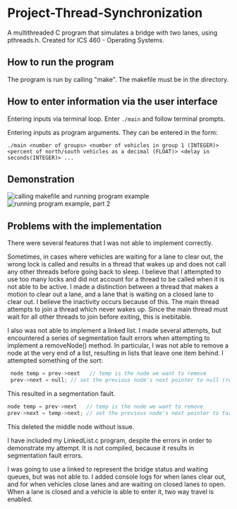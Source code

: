 # Project-Thread-Synchronization
A multithreaded C program that simulates a bridge with two lanes, using pthreads.h. Created for ICS 460 - Operating Systems.

## How to run the program
The program is run by calling "make". The makefile must be in the directory.

## How to enter information via the user interface
Entering inputs via terminal loop. Enter ```./main``` and follow terminal prompts.

Entering inputs as program arguments. They can be entered in the form:

```./main <number of groups> <number of vehicles in group 1 (INTEGER)> <percent of north/south vehicles as a decimal (FLOAT)> <delay in seconds(INTEGER)> ... ```

## Demonstration
![calling makefile and running program example](./images/demo1.png)
![running program example, part 2](./images/demo2.png)

## Problems with the implementation
There were several features that I was not able to implement correctly.

Sometimes, in cases where vehicles are waiting for a lane to clear out, the wrong lock is called and results in a thread that wakes up and does not call any other threads before going back to sleep. I believe that I attempted to use too many locks and did not account for a thread to be called when it is not able to be active. I made a distinction between a thread that makes a motion to clear out a lane, and a lane that is waiting on a closed lane to clear out. I believe the inactivity occurs because of this. The main thread attempts to join a thread which never wakes up. Since the main thread must wait for all other threads to join before exiting, this is inebitable.

 I also was not able to implement a linked list. I made several attempts, but encountered a series of segmentation fault errors when attempting to implement a removeNode() method. In particular, I was not able to remove a node at the very end of a list, resulting in lists that leave one item behind. I attempted something of the sort:

```c
 node temp = prev->next   // temp is the node we want to remove
 prev->next = null; // set the previous node's next pointer to null (representing end of list)
 ```

 This resulted in a segmentation fault.
```c
node temp = prev->next   // temp is the node we want to remove
prev->next = temp->next; // set the previous node's next pointer to target node's next pointer;
```

This deleted the middle node without issue.

I have included my LinkedList.c program, despite the errors in order to demonstrate my attempt. It is not compiled, because it results in segmentation fault errors.

I was going to use a linked to represent the bridge status and waiting queues, but was not able to. I added console logs for when lanes clear out, and for when vehicles close lanes and are waiting on closed lanes to open. When a lane is closed and a vehicle is able to enter it, two way travel is enabled.

